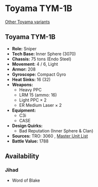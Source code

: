# Toyama TYM-1B 

[Other Toyama variants](../toyama.md) 

## Toyama TYM-1B 

- **Role:** Sniper 
- **Tech Base:** Inner Sphere (3070) 
- **Chassis:** 75 tons (Endo Steel) 
- **Movement:** 4 / 6, Light 
- **Armor:** 208 
- **Gyroscope:** Compact Gyro 
- **Heat Sinks:** 16 (32) 
- **Weapons:** 
  - Heavy PPC 
  - LRM 15 (ammo: 16) 
  - Light PPC × 2 
  - ER Medium Laser × 2 
- **Equipment:** 
  - C3i 
  - CASE 
- **Design Quirks:** 
  - Bad Reputation (Inner Sphere & Clan) 
- **Sources:** TRO: 3060 , [Master Unit List](http://masterunitlist.info/Unit/Details/3279) 
- **Battle Value:** 1788 

## Availability 

### Jihad 

- Word of Blake 

